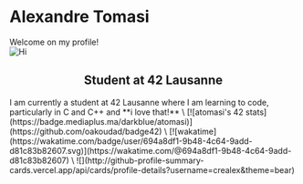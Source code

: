 # Alexandre Tomasi
Welcome on my profile! \
![Hi](https://media1.tenor.com/m/pvFJwncehzIAAAAC/hello-there-private-from-penguins-of-madagascar.gif)
<h2 align="center"> Student at 42 Lausanne </h2>
I am currently a student at 42 Lausanne where I am learning to code, particularly in C and C++ and **i love that!** \
[![atomasi's 42 stats](https://badge.mediaplus.ma/darkblue/atomasi)](https://github.com/oakoudad/badge42) \
[![wakatime](https://wakatime.com/badge/user/694a8df1-9b48-4c64-9add-d81c83b82607.svg)](https://wakatime.com/@694a8df1-9b48-4c64-9add-d81c83b82607) \
![](http://github-profile-summary-cards.vercel.app/api/cards/profile-details?username=crealex&theme=bear)


